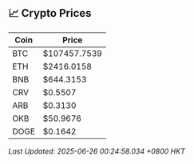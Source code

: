 ## 📈 Crypto Prices

| Coin | Price |
| ---- | ----- |
| BTC | $107457.7539 |
| ETH | $2416.0158 |
| BNB | $644.3153 |
| CRV | $0.5507 |
| ARB | $0.3130 |
| OKB | $50.9676 |
| DOGE | $0.1642 |

_Last Updated: 2025-06-26 00:24:58.034 +0800 HKT_